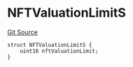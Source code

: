 # NFTValuationLimitS
[Git Source](https://github.com/thrackle-io/tron/blob/fd00dd3f701afe5991226ded04be9da490ad380d/src/client/token/handler/diamond/RuleStorage.sol)


```solidity
struct NFTValuationLimitS {
    uint16 nftValuationLimit;
}
```

